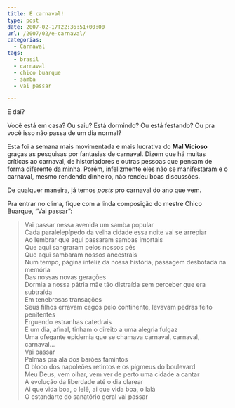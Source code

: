 ```yaml
---
title: É carnaval!
type: post
date: 2007-02-17T22:36:51+00:00
url: /2007/02/e-carnaval/
categorias:
  - Carnaval
tags:
  - brasil
  - carnaval
  - chico buarque
  - samba
  - vai passar

---
```

E daí?

Você está em casa? Ou saiu? Está dormindo? Ou está festando? Ou pra você isso não passa de um dia normal?

Esta foi a semana mais movimentada e mais lucrativa do **Mal Vicioso** graças as pesquisas por fantasias de carnaval. Dizem que há muitas críticas ao carnaval, de historiadores e outras pessoas que pensam de forma diferente [da minha][1]. Porém, infelizmente eles não se manifestaram e o carnaval, mesmo rendendo dinheiro, não rendeu boas discussões.

De qualquer maneira, já temos _posts_ pro carnaval do ano que vem.

Pra entrar no clima, fique com a linda composição do mestre Chico Buarque, “Vai passar”:

> Vai passar nessa avenida um samba popular  
> Cada paralelepípedo da velha cidade essa noite vai se arrepiar  
> Ao lembrar que aqui passaram sambas imortais  
> Que aqui sangraram pelos nossos pés  
> Que aqui sambaram nossos ancestrais  
> Num tempo, página infeliz da nossa história, passagem desbotada na memória  
> Das nossas novas gerações  
> Dormia a nossa pátria mãe tão distraída sem perceber que era subtraída  
> Em tenebrosas transações  
> Seus filhos erravam cegos pelo continente, levavam pedras feito penitentes  
> Erguendo estranhas catedrais  
> E um dia, afinal, tinham o direito a uma alegria fulgaz  
> Uma ofegante epidemia que se chamava carnaval, carnaval, carnaval…  
> Vai passar  
> Palmas pra ala dos barões famintos  
> O bloco dos napoleões retintos e os pigmeus do boulevard  
> Meu Deus, vem olhar, vem ver de perto uma cidade a cantar  
> A evolução da liberdade até o dia clarear  
> Ai que vida boa, o lelê, ai que vida boa, o lalá  
> O estandarte do sanatório geral vai passar

 [1]: http://malvicioso.com/2007/02/05/o-carnaval-e-a-globalizacao/
